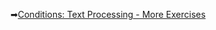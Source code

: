 ➡[Conditions: Text Processing - More Exercises](https://judge.softuni.org/Contests/Practice/DownloadResource/40509)
